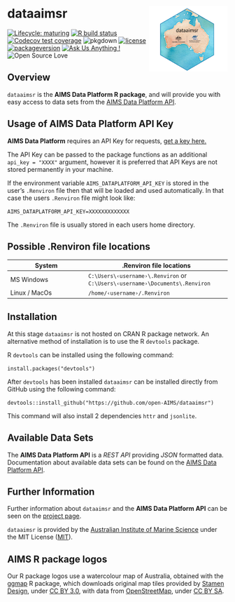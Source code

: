 <!-- README.md is generated from README.Rmd. Please edit that file -->

dataaimsr <img src="man/figures/logo.png" width = 180 alt="dataaimsr Logo" align="right" />
===========================================================================================

<!-- badges: start -->

[![Lifecycle:
maturing](https://img.shields.io/badge/lifecycle-maturing-blue.svg)](https://www.tidyverse.org/lifecycle/#maturing)
[![R build
status](https://github.com/open-AIMS/dataaimsr/workflows/R-CMD-check/badge.svg)](https://github.com/open-AIMS/dataaimsr/actions)
[![Codecov test
coverage](https://codecov.io/gh/open-AIMS/dataaimsr/branch/master/graph/badge.svg)](https://codecov.io/gh/open-AIMS/dataaimsr?branch=master)
![pkgdown](https://github.com/open-AIMS/dataaimsr/workflows/pkgdown/badge.svg)
[![license](https://img.shields.io/badge/license-MIT%20+%20file%20LICENSE-lightgrey.svg)](https://choosealicense.com/)
[![packageversion](https://img.shields.io/badge/Package%20version-1.0.2-orange.svg)](commits/master)
[![Ask Us Anything
!](https://img.shields.io/badge/Ask%20us-anything-1abc9c.svg)](https://github.com/open-AIMS/dataaimsr/issues/new)
![Open Source
Love](https://badges.frapsoft.com/os/v2/open-source.svg?v=103)
<!-- badges: end -->

Overview
--------

`dataaimsr` is the **AIMS Data Platform R package**, and will provide
you with easy access to data sets from the [AIMS Data Platform
API](https://open-AIMS.github.io/data-platform).

Usage of AIMS Data Platform API Key
-----------------------------------

**AIMS Data Platform** requires an API Key for requests, [get a key
here.](https://open-AIMS.github.io/data-platform/key-request)

The API Key can be passed to the package functions as an additional
`api_key = "XXXX"` argument, however it is preferred that API Keys are
not stored permanently in your machine.

If the environment variable `AIMS_DATAPLATFORM_API_KEY` is stored in the
user’s `.Renviron` file then that will be loaded and used automatically.
In that case the users `.Renviron` file might look like:

    AIMS_DATAPLATFORM_API_KEY=XXXXXXXXXXXXX

The `.Renviron` file is usually stored in each users home directory.

Possible .Renviron file locations
---------------------------------

<table>
<colgroup>
<col style="width: 35%" />
<col style="width: 64%" />
</colgroup>
<thead>
<tr class="header">
<th>System</th>
<th>.Renviron file locations</th>
</tr>
</thead>
<tbody>
<tr class="odd">
<td>MS Windows</td>
<td><code>C:\Users\‹username›\.Renviron</code> or <code>C:\Users\‹username›\Documents\.Renviron</code></td>
</tr>
<tr class="even">
<td>Linux / MacOs</td>
<td><code>/home/‹username›/.Renviron</code></td>
</tr>
</tbody>
</table>

Installation
------------

At this stage `dataaimsr` is not hosted on CRAN R package network. An
alternative method of installation is to use the R `devtools` package.

R `devtools` can be installed using the following command:

    install.packages("devtools")

After `devtools` has been installed `dataaimsr` can be installed
directly from GitHub using the following command:

    devtools::install_github("https://github.com/open-AIMS/dataaimsr")

This command will also install 2 dependencies `httr` and `jsonlite`.

Available Data Sets
-------------------

The **AIMS Data Platform API** is a *REST API* providing *JSON*
formatted data. Documentation about available data sets can be found on
the [AIMS Data Platform API](https://open-AIMS.github.io/data-platform).

Further Information
-------------------

Further information about `dataaimsr` and the **AIMS Data Platform API**
can be seen on the [project
page](https://open-AIMS.github.io/dataaimsr).

`dataaimsr` is provided by the [Australian Institute of Marine
Science](https://www.aims.gov.au) under the MIT License
([MIT](http://opensource.org/licenses/MIT)).

AIMS R package logos
--------------------

Our R package logos use a watercolour map of Australia, obtained with
the [ggmap](https://CRAN.R-project.org/package=ggmap) R package, which
downloads original map tiles provided by [Stamen
Design](http://stamen.com), under [CC BY
3.0](http://creativecommons.org/licenses/by/3.0), with data from
[OpenStreetMap](http://openstreetmap.org), under [CC BY
SA](http://creativecommons.org/licenses/by-sa/3.0).
